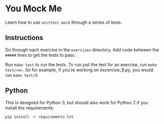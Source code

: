 You Mock Me
===========

Learn how to use `unittest.mock` through a series of tests.


Instructions
------------

Go through each exercise in the `exercises` directory. Add code between the
`#####` lines to get the tests to pass.

Run `make test` to run the tests. To run just the test for an exercise, run
`make test/<n>`. So for example, if you're working on excercise_9.py, you would
run `make test/9`.


Python
------

This is designed for Python 3, but should also work for Python 2 if you install
the requirements:

    pip install -r requirements.txt
